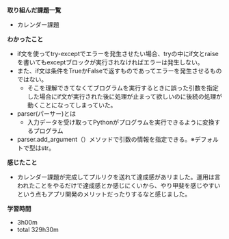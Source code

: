 **取り組んだ課題一覧**
* カレンダー課題

**わかったこと**
* if文を使ってtry-exceptでエラーを発生させたい場合、tryの中にif文とraiseを書いてもexceptブロックが実行されなければエラーは発生しない。
* また、if文は条件をTrueかFalseで返すものであってエラーを発生させるものではない。
  * そこを理解できてなくてブログラムを実行するときに誤った引数を指定した場合にif文が実行された後に処理が止まって欲しいのに後続の処理が動くことになってしまっていた。
* parser(パーサー)とは
  * 入力データを受け取ってPythonがプログラムを実行できるように変換するプログラム
* parser.add_argument（）メソッドで引数の情報を指定できる。※デフォルトで型はstr。
  
**感じたこと**
* カレンダー課題が完成してプルリクを送れて達成感があリました。運用は言われたことをやるだけで達成感とか感じにくいから、やり甲斐を感じやすいという点もアプリ開発のメリットだったりするなと感じました。

**学習時間**
* 3h00m
 * total 329h30m
